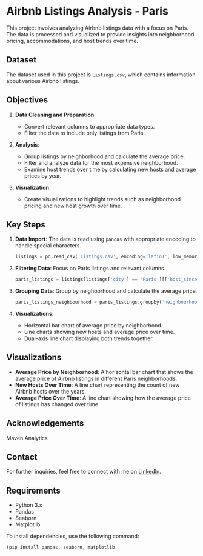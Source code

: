 # Airbnb Listings Analysis - Paris

This project involves analyzing Airbnb listings data with a focus on Paris. The data is processed and visualized to provide insights into neighborhood pricing, accommodations, and host trends over time.

## Dataset
The dataset used in this project is `Listings.csv`, which contains information about various Airbnb listings.

## Objectives
1. **Data Cleaning and Preparation**: 
    - Convert relevant columns to appropriate data types.
    - Filter the data to include only listings from Paris.

2. **Analysis**:
    - Group listings by neighborhood and calculate the average price.
    - Filter and analyze data for the most expensive neighborhood.
    - Examine host trends over time by calculating new hosts and average prices by year.

3. **Visualization**:
    - Create visualizations to highlight trends such as neighborhood pricing and new host growth over time.

## Key Steps
1. **Data Import**: The data is read using `pandas` with appropriate encoding to handle special characters.
    ```python
    listings = pd.read_csv('Listings.csv', encoding='latin1', low_memory=False)
    ```

2. **Filtering Data**: Focus on Paris listings and relevant columns.
    ```python
    paris_listings = listings[listings['city'] == 'Paris'][['host_since', 'neighbourhood', 'city', 'accommodates', 'price']]
    ```

3. **Grouping Data**: Group by neighborhood and calculate the average price.
    ```python
    paris_listings_neighbourhood = paris_listings.groupby('neighbourhood')['price'].mean().reset_index()
    ```

4. **Visualizations**:
    - Horizontal bar chart of average price by neighborhood.
    - Line charts showing new hosts and average price over time.
    - Dual-axis line chart displaying both trends together.

## Visualizations
- **Average Price by Neighborhood**: A horizontal bar chart that shows the average price of Airbnb listings in different Paris neighborhoods.
- **New Hosts Over Time**: A line chart representing the count of new Airbnb hosts over the years.
- **Average Price Over Time**: A line chart showing how the average price of listings has changed over time.

## Acknowledgements 
Maven Analytics

## Contact
For further inquiries, feel free to connect with me on [LinkedIn](https://www.linkedin.com/in/faiq-syed-7494b5197/).

## Requirements
- Python 3.x
- Pandas
- Seaborn
- Matplotlib

To install dependencies, use the following command:
```bash
!pip install pandas, seaborn, matplotlib


